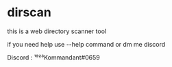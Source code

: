 # dirscan
this is a web directory scanner tool



















if you need help use --help command or dm me discord











Discord : ¹⁹²³Kommandant#0659
